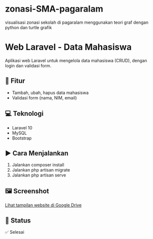 # zonasi-SMA-pagaralam
visualisasi zonasi sekolah di pagaralam menggunakan teori graf dengan python dan turtle grafik
# Web Laravel - Data Mahasiswa

Aplikasi web Laravel untuk mengelola data mahasiswa (CRUD), dengan login dan validasi form.

## 📌 Fitur
- Tambah, ubah, hapus data mahasiswa
- Validasi form (nama, NIM, email)

## 💻 Teknologi
- Laravel 10
- MySQL
- Bootstrap

## ▶ Cara Menjalankan
1. Jalankan composer install
2. Jalankan php artisan migrate
3. Jalankan php artisan serve

## 🖼 Screenshot
[Lihat tampilan website di Google Drive](https://drive.google.com/drive/folders/link-screenshot)

## 📁 Status
✅ Selesai

